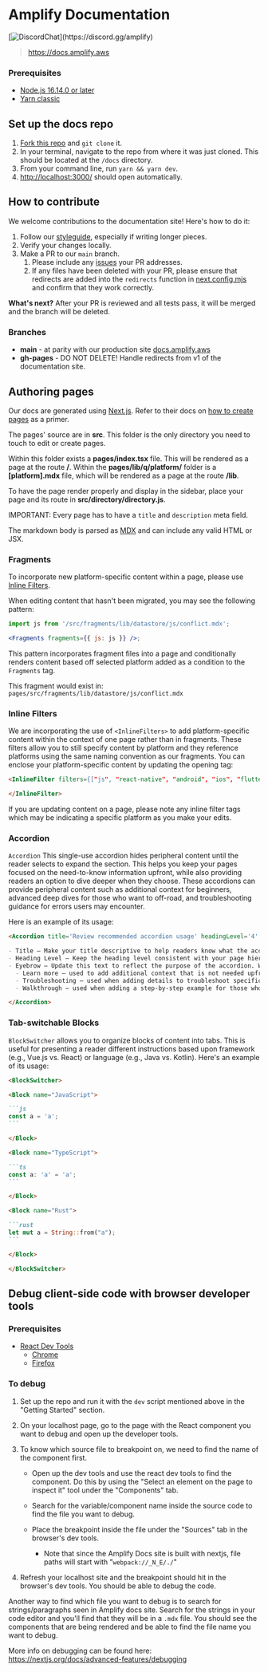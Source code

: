 # Amplify Documentation

[![DiscordChat](https://img.shields.io/discord/308323056592486420?logo=discord")](https://discord.gg/amplify)

> https://docs.amplify.aws

### Prerequisites

- [Node.js 16.14.0 or later](https://nodejs.org/en/)
- [Yarn classic](https://classic.yarnpkg.com/lang/en/docs/install/#mac-stable)

## Set up the docs repo

1. [Fork this repo](/fork) and `git clone` it.
2. In your terminal, navigate to the repo from where it was just cloned. This should be located at the `/docs` directory.
3. From your command line, run `yarn && yarn dev`.
4. <http://localhost:3000/> should open automatically.

## How to contribute

We welcome contributions to the documentation site! Here's how to do it:

1. Follow our [styleguide](https://github.com/aws-amplify/docs/blob/main/STYLEGUIDE.md), especially if writing longer pieces.
2. Verify your changes locally.
3. Make a PR to our `main` branch.
   1. Please include any [issues](https://github.com/aws-amplify/docs/issues) your PR addresses.
   2. If any files have been deleted with your PR, please ensure that redirects are added into the `redirects` function in [next.config.mjs](https://github.com/aws-amplify/docs/blob/main/next.config.mjs) and confirm that they work correctly.

**What's next?** After your PR is reviewed and all tests pass, it will be merged and the branch will be deleted.

### Branches

- **main** - at parity with our production site [docs.amplify.aws](https://docs.amplify.aws/)
- **gh-pages** - DO NOT DELETE! Handle redirects from v1 of the documentation site.

## Authoring pages

Our docs are generated using [Next.js](https://nextjs.org/). Refer to their docs on [how to create pages](https://nextjs.org/docs/basic-features/pages) as a primer.

The pages' source are in **src**. This folder is the only directory you need to touch to edit or create pages.

Within this folder exists a **pages/index.tsx** file. This will be rendered as a page at the route **/**. Within the **pages/lib/q/platform/** folder is a **[platform].mdx** file, which will be rendered as a page at the route **/lib**.

To have the page render properly and display in the sidebar, place your page and its route in **src/directory/directory.js**.

IMPORTANT: Every page has to have a `title` and `description` meta field.

The markdown body is parsed as [MDX](https://mdxjs.com/) and can include any valid HTML or JSX.

### Fragments

To incorporate new platform-specific content within a page, please use [Inline Filters](https://github.com/aws-amplify/docs/blob/main/Readme.md#inline-filters).

When editing content that hasn't been migrated, you may see the following pattern:

```jsx
import js from '/src/fragments/lib/datastore/js/conflict.mdx';

<Fragments fragments={{ js: js }} />;
```

This pattern incorporates fragment files into a page and conditionally renders content based off selected platform added as a condition to the `Fragments` tag.

This fragment would exist in: `pages/src/fragments/lib/datastore/js/conflict.mdx`

### Inline Filters

We are incorporating the use of `<InlineFilters>` to add platform-specific content within the context of one page rather than in fragments. These filters allow you to still specify content by platform and they reference platforms using the same naming convention as our fragments. You can enclose your platform-specific content by updating the opening tag:

```md
<InlineFilter filters={["js", "react-native", "android", "ios", "flutter"]}>

</InlineFilter>
```

If you are updating content on a page, please note any inline filter tags which may be indicating a specific platform as you make your edits.

### Accordion

`Accordion` This single-use accordion hides peripheral content until the reader selects to expand the section. This helps you keep your pages focused on the need-to-know information upfront, while also providing readers an option to dive deeper when they choose. These accordions can provide peripheral content such as additional context for beginners, advanced deep dives for those who want to off-road, and troubleshooting guidance for errors users may encounter.

Here is an example of its usage:

```md
<Accordion title='Review recommended accordion usage' headingLevel='4' eyebrow='Learn more'>

- Title – Make your title descriptive to help readers know what the accordion contains before they click.
- Heading Level – Keep the heading level consistent with your page hierarchy.
- Eyebrow – Update this text to reflect the purpose of the accordion. We recommend:
  - Learn more – used to add additional context that is not needed upfront but is useful for users to review when they choose.
  - Troubleshooting – used when adding details to troubleshoot specific errors within context.
  - Walkthrough – used when adding a step-by-step example for those who need more direct guidance.

</Accordion>
```

### Tab-switchable Blocks

`BlockSwitcher` allows you to organize blocks of content into tabs. This is useful for presenting a reader different instructions based upon framework (e.g., Vue.js vs. React) or language (e.g., Java vs. Kotlin). Here's an example of its usage:

````md
<BlockSwitcher>

<Block name="JavaScript">

```js
const a = 'a';
```

</Block>

<Block name="TypeScript">

```ts
const a: 'a' = 'a';
```

</Block>

<Block name="Rust">

```rust
let mut a = String::from("a");
```

</Block>

</BlockSwitcher>
````

## Debug client-side code with browser developer tools

### Prerequisites

- [React Dev Tools](https://reactjs.org/tutorial/tutorial.html#developer-tools)
  - [Chrome](https://chrome.google.com/webstore/detail/react-developer-tools/fmkadmapgofadopljbjfkapdkoienihi?hl=en)
  - [Firefox](https://addons.mozilla.org/en-US/firefox/addon/react-devtools/)

### To debug

1. Set up the repo and run it with the `dev` script mentioned above in the "Getting Started" section.
2. On your localhost page, go to the page with the React component you want to debug and open up the developer tools.
3. To know which source file to breakpoint on, we need to find the name of the component first.

   - Open up the dev tools and use the react dev tools to find the component. Do this by using the "Select an element on the page to inspect it" tool under the "Components" tab.

   - Search for the variable/component name inside the source code to find the file you want to debug.

   - Place the breakpoint inside the file under the "Sources" tab in the browser's dev tools.
     - Note that since the Amplify Docs site is built with nextjs, file paths will start with "`webpack://_N_E/./`"

4. Refresh your localhost site and the breakpoint should hit in the browser's dev tools. You should be able to debug the code.

Another way to find which file you want to debug is to search for strings/paragraphs seen in Amplify docs site. Search for the strings in your code editor and you'll find that they will be in a `.mdx` file. You should see the components that are being rendered and be able to find the file name you want to debug.

More info on debugging can be found here: https://nextjs.org/docs/advanced-features/debugging
